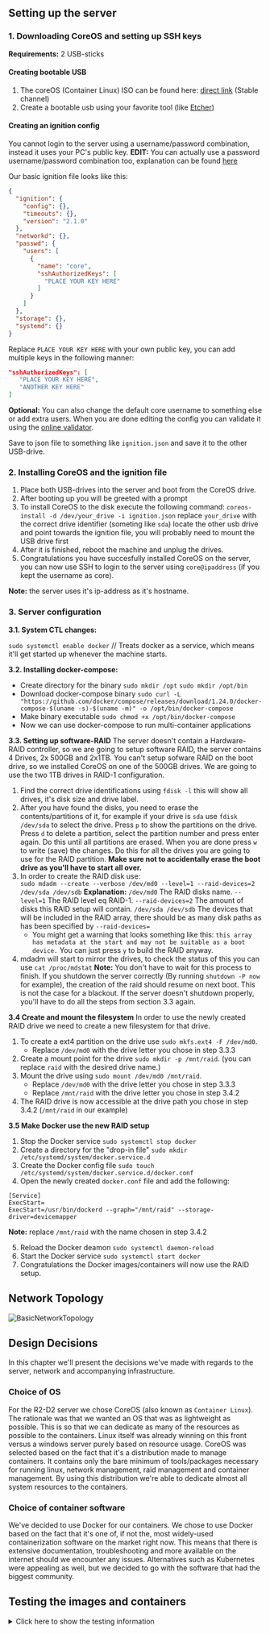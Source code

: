 
## Setting up the server

### 1. Downloading CoreOS and setting up SSH keys
**Requirements:** 2 USB-sticks
#### Creating bootable USB
1. The coreOS (Container Linux) ISO can be found here: [direct link](https://stable.release.core-os.net/amd64-usr/current/coreos_production_iso_image.iso) (Stable channel)
2. Create a bootable usb using your favorite tool (like [Etcher](https://www.balena.io/etcher/))

#### Creating an ignition config
You cannot login to the server using a username/password combination, instead it uses your PC's public key.
**EDIT:** You can actually use a password username/password combination too, explanation can be found [here](https://github.com/coreos/container-linux-config-transpiler/blob/master/doc/examples.md)

Our basic ignition file looks like this:
```json
{
  "ignition": {
    "config": {},
    "timeouts": {},
    "version": "2.1.0"
  },
  "networkd": {},
  "passwd": {
    "users": [
      {
        "name": "core",
        "sshAuthorizedKeys": [
          "PLACE YOUR KEY HERE"
        ]
      }
    ]
  },
  "storage": {},
  "systemd": {}
}
```
Replace `PLACE YOUR KEY HERE` with your own public key, you can add multiple keys in the following manner:
```json
"sshAuthorizedKeys": [
   "PLACE YOUR KEY HERE",
   "ANOTHER KEY HERE"
]
```
**Optional:** You can also change the default core username to something else or add extra users.
When you are done editing the config you can validate it using the [online validator](https://coreos.com/validate/).

Save to json file to something like `ignition.json` and save it to the other USB-drive.

### 2. Installing CoreOS and the ignition file
1. Place both USB-drives into the server and boot from the CoreOS drive.
2. After booting up you will be greeted with a prompt
3. To install CoreOS to the disk execute the following command:
`coreos-install -d /dev/your_drive -i ignition.json`
replace `your_drive` with the correct drive identifier (someting like `sda`)
locate the other usb drive and point towards the ignition file, you will probably need to mount the USB drive first
4. After it is finished, reboot the machine and unplug the drives.
5. Congratulations you have succesfully installed CoreOS on the server, you can now use SSH to login to the server using `core@ipaddress` (if you kept the username as core).

**Note:** the server uses it's ip-address as it's hostname.

### 3. Server configuration
**3.1. System CTL changes:**

`sudo systemctl enable docker` // Treats docker as a service, which means it'll get started up whenever the machine starts.

**3.2. Installing docker-compose:**
- Create directory for the binary
	`sudo mkdir /opt`
	`sudo mkdir /opt/bin`
- Download docker-compose binary
	`sudo curl -L "https://github.com/docker/compose/releases/download/1.24.0/docker-compose-$(uname -s)-$(uname -m)" -o /opt/bin/docker-compose`
- Make binary executable
	`sudo chmod +x /opt/bin/docker-compose`
- Now we can use docker-compose to run multi-container applications

**3.3. Setting up software-RAID**
The server doesn't contain a Hardware-RAID controller, so we are going to setup software RAID, the server contains 4 Drives, 2x 500GB and 2x1TB.
You can't setup sofware RAID on the boot drive, so we installed CoreOS on one of the 500GB drives.
We are going to use the two 1TB drives in RAID-1 configuration.

1. Find the correct drive identifications using `fdisk -l` this will show all drives, it's disk size and drive label.
2. After you have found the disks, you need to erase the contents/partitions of it, for example if your drive is `sda` use `fdisk /dev/sda` to select the drive. Press `p` to show the partitions on the drive. Press `d` to delete a partition, select the partition number and press enter again. Do this until all partitions are erased. When you are done press `w` to write (save) the changes.
Do this for all the drives you are going to use for the RAID partition. **Make sure not to accidentally erase the boot drive as you'll have to start all over.**
3. In order to create the RAID disk use:<br>
`sudo mdadm --create --verbose /dev/md0 --level=1 --raid-devices=2 /dev/sda /dev/sdb`
**Explanation:**
`/dev/md0` The RAID disks name.
`--level=1` The RAID level eq RAID-1.
`--raid-devices=2` The amount of disks this RAID setup will contain.
`/dev/sda /dev/sdb` The devices that will be included in the RAID array, there should be as many disk paths as has been specified by `--raid-devices=`
     - You might get a warning that looks something like this: `this array has metadata at the start and may not be suitable as a boot device.` You can just press `y` to build the RAID anyway.
4. mdadm will start to mirror the drives, to check the status of this you can use `cat /proc/mdstat`
**Note:** You don't have to wait for this process to finish. If you shutdown the server correctly (By running `shutdown -P now` for example), the creation of the raid should resume on next boot. This is not the case for a blackout. If the server doesn't shutdown properly, you'll have to do all the steps from section 3.3 again.

**3.4 Create and mount the filesystem**
In order to use the newly created RAID drive we need to create a new filesystem for that drive.
1. To create a ext4 partition on the drive use `sudo mkfs.ext4 -F /dev/md0`.
    - Replace `/dev/md0` with the drive letter you chose in step 3.3.3
2. Create a mount point for the drive `sudo mkdir -p /mnt/raid`. (you can replace `raid` with the desired drive name.)
3. Mount the drive using `sudo mount /dev/md0 /mnt/raid`.
   - Replace `/dev/md0` with the drive letter you chose in step 3.3.3
   - Replace `/mnt/raid` with the drive letter you chose in step 3.4.2
4. The RAID drive is now accessible at the drive path you chose in step 3.4.2 (`/mnt/raid` in our example)

**3.5 Make Docker use the new RAID setup**
1. Stop the Docker service `sudo systemctl stop docker` 
2. Create a directory for the "drop-in file" `sudo mkdir /etc/systemd/system/docker.service.d`
3. Create the Docker config file `sudo touch /etc/systemd/system/docker.service.d/docker.conf`
4. Open the newly created `docker.conf` file and add the following:

```
[Service]
ExecStart=
ExecStart=/usr/bin/dockerd --graph="/mnt/raid" --storage-driver=devicemapper
```

**Note:** replace `/mnt/raid` with the name chosen in step 3.4.2

5. Reload the Docker deamon `sudo systemctl daemon-reload`
6. Start the Docker service `sudo systemctl start docker`
7. Congratulations the Docker images/containers will now use the RAID setup.


## Network Topology
![BasicNetworkTopology](https://user-images.githubusercontent.com/31623036/59689742-7dc0cd00-91e0-11e9-8c2d-c5cb0c839fcd.png)

## Design Decisions
In this chapter we'll present the decisions we've made with regards to the server, network and accompanying infrastructure.

### Choice of OS
For the R2-D2 server we chose CoreOS (also known as `Container Linux`).
The rationale was that we wanted an OS that was as lightweight as possible. This is so that we can dedicate as many of the resources as possible to the containers.
Linux itself was already winning on this front versus a windows server purely based on resource usage.
CoreOS was selected based on the fact that it's a distribution made to manage containers. It contains only the bare minimum of tools/packages necessary for running linux, network management, raid management and container management. By using this distribution we're able to dedicate almost all system resources to the containers.

### Choice of container software
We've decided to use Docker for our containers. 
We chose to use Docker based on the fact that it's one of, if not the, most widely-used containerization software on the market right now. This means that there is extensive documentation, troubleshooting and more available on the internet should we encounter any issues. 
Alternatives such as Kubernetes were appealing as well, but we decided to go with the software that had the biggest community.



## Testing the images and containers
<details><summary>Click here to show the testing information</summary>
Once you've cloned the repository, you can navigate to the `module_images` folder. 
In there you'll find one folder for each of the modules that have to run on the server.
Each folder contains the following files:
 - `Dockerfile`
 - `requirements.txt`
 - `start_module.sh`
 - `docker_tests.sh`

Each file serves a purpose in the building of an image, which is what 'runs' inside a Docker container.

### Dockerfile
The `Dockerfile` contains the instructions for Docker. 
It pulls the base image from the Docker repository, we're using Python Alpine, which is an image of the Alpine Linux distro.
Once we have the image, we install the packages we need. The packages that every image needs in our case are: `git` and `bash`.
The `git` package is used to clone the repositories and the `bash` package is used to run our tests.

After having installed the required packages, docker will setup some variables, such as the repository of the module and the branch it needs to pull. The default branch is `release`.

Once the repositories (`r2d2-python-build` and the module repository) have been cloned, we copy our scripts and the requirements file to the module's working directory. We then install the libraries listed in the `requirements.txt` file, if it's empty it won't install anything.

Finally we give the execute permission to our test and run scripts and set the `ENTRYPOINT` of our container image. 
The `ENTRYPOINT` is the script that will be called when the container starts.

### Requirements.txt
The `requirements.txt` file is a simple textfile in which each module's pip requirements are listed.
Currently we don't support version numbers as the literal value is used by the testing scripts to check that the libraries are available.

### Start_module.sh
The `start_module.sh` is our entrypoint for the containers. 
At first it will check for a command it has to run instead of it's default application.
If there wasn't any command specified, it will start the module's `main.py` in the background and start an endless loop of `sleep 1`. The reason for the `sleep` and the endless while loop is that if a module crashes, or 'finishes' running, the container will shut down, making it incredibly hard to debug.
Thanks to the loop, we're able to keep the container running to inspect it using a console.

### Docker_tests.sh
The `docker_tests.sh` file specifies the tests it has to run for that specific container.
It will specify an array of files it expects to exist, an array of directories it expects to exist and an array of python libraries that need to be installed.
The script will loop over each of the three arrays and check whether or not the files/directories we expect are listed, and it'll loop over the list of libraries defined in `requirements.txt` and attempt to import them into the python interpreter. 
Should any of the checks fail, the script will terminate with return code `111`.

### Dockerfile_tests.sh
The `dockerfile_tests.sh` file can be found in `modules_images/`, it defines a testing procedure for the containers.

It has two modes:
 1. Test all
 2. Test specific

The first mode (`test all mode`) runs the entire testing process for each of the images stored in the directories that are specified in the `images_to_test` array.
The second mode (`test specific mode`) will only run the testing process for the target image. 

For both of the modes, the golden rule is that if any operation fails, the entire testing process will terminate.
To avoid your terminal from getting too full, we've piped the output of the `docker build` command to the `build.log` file. 
This file is cleared each and every time you run the script. It will overwrite the file with each new build attempt such that you only get to see the output of either the last successful build or the failing build.

To run the script, you first need to make the script executable (1-time step only):
`chmod +x ./dockerfile_tests.sh` running this command from the `module_images/` folder will make the script executable.

To run the first mode, all you need to do is run the following command and wait:
`./dockerfile_tests.sh`

You can cancel the script at any time by pressing `CTRL+C` 

To run the test suite on only one image, you can call the script like so:

`TARGET="the_target_image" ./dockerfile_tests.sh`

You can only specify one target at a time.
The target name must be identical to the folder name of the image you want to test.

</details>

